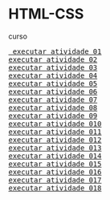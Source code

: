 # HTML-CSS
curso  
<pre>
<a href="https://mjanyelle.github.io/HTML-CSS/exercício/exer001"> executar atividade 01</a>
<a href=" https://mjanyelle.github.io/HTML-CSS/exercício/exer002">executar atividade 02</a>
<a href=" https://mjanyelle.github.io/HTML-CSS/exercício/exer003">executar atividade 03</a>
<a href=" https://mjanyelle.github.io/HTML-CSS/exercício/exer004">executar atividade 04</a>
<a href=" https://mjanyelle.github.io/HTML-CSS/exercício/exer005">executar atividade 05</a>
<a href=" https://mjanyelle.github.io/HTML-CSS/exercício/exer006">executar atividade 06</a>
<a href=" https://mjanyelle.github.io/HTML-CSS/exercício/exer007">executar atividade 07</a>
<a href=" https://mjanyelle.github.io/HTML-CSS/exercício/exer008">executar atividade 08</a>
<a href=" https://mjanyelle.github.io/HTML-CSS/exercício/exer009">executar atividade 09</a>
<a href=" https://mjanyelle.github.io/HTML-CSS/exercício/exer010">executar atividade 010</a>
<a href=" https://mjanyelle.github.io/HTML-CSS/exercício/exer011">executar atividade 011</a>
<a href=" https://mjanyelle.github.io/HTML-CSS/exercício/exer012">executar atividade 012</a>
<a href=" https://mjanyelle.github.io/HTML-CSS/exercício/exer013">executar atividade 013</a>
<a href=" https://mjanyelle.github.io/HTML-CSS/exercício/exer014">executar atividade 014</a>
<a href=" https://mjanyelle.github.io/HTML-CSS/exercício/exer015">executar atividade 015</a>
<a href=" https://mjanyelle.github.io/HTML-CSS/exercício/exer016">executar atividade 016</a>
<a href=" https://mjanyelle.github.io/HTML-CSS/exercício/exer017">executar atividade 017</a>
<a href=" https://mjanyelle.github.io/HTML-CSS/exercício/exer018">executar atividade 018</a>
</pre>